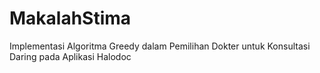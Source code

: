 # MakalahStima
Implementasi Algoritma Greedy dalam Pemilihan Dokter untuk Konsultasi Daring pada Aplikasi Halodoc 
